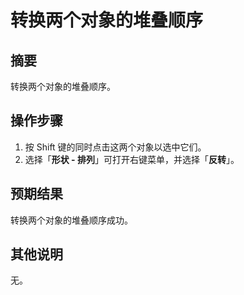 # 转换两个对象的堆叠顺序

## 摘要

转换两个对象的堆叠顺序。

## 操作步骤

1. 按 Shift 键的同时点击这两个对象以选中它们。
2. 选择「**形状 - 排列**」可打开右键菜单，并选择「**反转**」。

## 预期结果

转换两个对象的堆叠顺序成功。

## 其他说明

无。
